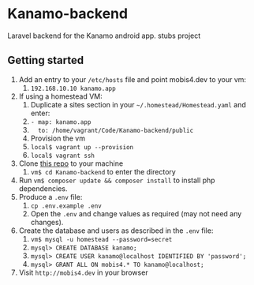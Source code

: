 # Kanamo-backend
Laravel backend for the Kanamo android app. stubs project

## Getting started
1. Add an entry to your `/etc/hosts` file and point mobis4.dev to your vm:
    1. `192.168.10.10 kanamo.app`
2. If using a homestead VM:
    1. Duplicate a sites section in your `~/.homestead/Homestead.yaml` and enter: 
    1. `- map: kanamo.app`
    1. `  to: /home/vagrant/Code/Kanamo-backend/public`
    1. Provision the vm
    1. `local$ vagrant up --provision`
    1. `local$ vagrant ssh`
1. Clone [this repo](https://github.com/mwakaambrose/Kanamo-backend) to your machine
    1. `vm$ cd Kanamo-backend` to enter the directory
1. Run `vm$ composer update && composer install` to install php dependencies.
1. Produce a `.env` file:
    1. `cp .env.example .env`
    1. Open the `.env` and change values as required (may not need any changes).
1. Create the database and users as described in the `.env` file:
    1. `vm$ mysql -u homestead --password=secret`
    1. `mysql> CREATE DATABASE kanamo;`
    1. `mysql> CREATE USER kanamo@localhost IDENTIFIED BY 'password';`
    1. `mysql> GRANT ALL ON mobis4.* TO kanamo@localhost;`
1. Visit `http://mobis4.dev` in your browser